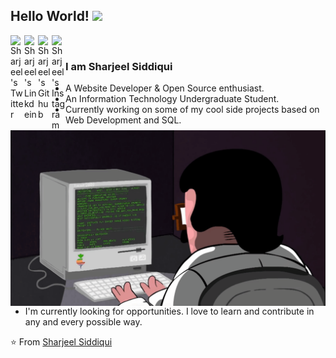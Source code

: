 ## Hello World! <img src="https://raw.githubusercontent.com/iampavangandhi/iampavangandhi/master/gifs/Hi.gif" width="30px"></h2>

<a href="https://twitter.com/im__Sharjeel">
  <img align="left" alt="Sharjeel's Twitter" width="22px" src="https://cdn.jsdelivr.net/npm/simple-icons@v3/icons/twitter.svg" />
</a>
<a href="https://www.linkedin.com/in/sharjeel-siddiqui-599870248/">
  <img align="left" alt="Sharjeel's Linkdein" width="22px" src="https://cdn.jsdelivr.net/npm/simple-icons@v3/icons/linkedin.svg" />
</a>
<a href="https://github.com/sharjeel-siddiqui12">
  <img align="left" alt="Sharjeel's Github" width="22px" src="https://cdn.jsdelivr.net/npm/simple-icons@v3/icons/github.svg" />
</a>
<a href="https://www.instagram.com/sharjeel_.siddiqui._/">
  <img align="left" alt="Sharjeel's Instagram" width="22px" src="https://cdn.jsdelivr.net/npm/simple-icons@v3/icons/instagram.svg" />
</a>



<br />
<img align="right" alt="GIF" src="code.gif" />


### I am Sharjeel Siddiqui
- A Website Developer & Open Source enthusiast.
- An Information Technology Undergraduate Student. 
- Currently working on some of my cool side projects based on Web Development and SQL.
- I'm currently looking for opportunities. I love to learn and contribute in any and every possible way.

⭐️ From [Sharjeel Siddiqui](https://github.com/sharjeel-siddiqui12)
